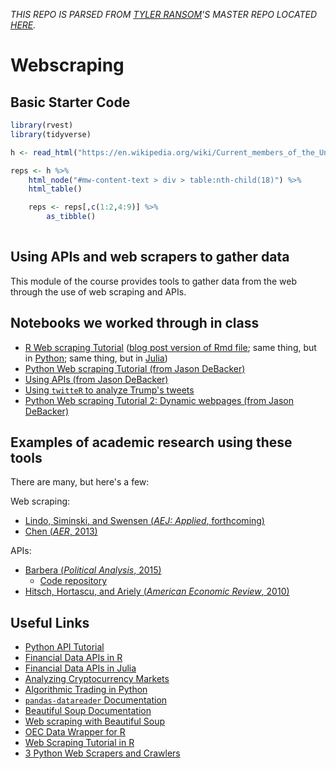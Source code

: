 *THIS REPO IS PARSED FROM [TYLER RANSOM](http://tyleransom.github.io)'S MASTER REPO LOCATED [HERE](https://github.com/tyleransom/DScourseS20).*
 
# Webscraping

## Basic Starter Code
```r
library(rvest)
library(tidyverse)

h <- read_html("https://en.wikipedia.org/wiki/Current_members_of_the_United_States_House_of_Representatives")

reps <- h %>%
    html_node("#mw-content-text > div > table:nth-child(18)") %>%
    html_table()

    reps <- reps[,c(1:2,4:9)] %>%
        as_tibble()
		
```
## Using APIs and web scrapers to gather data
This module of the course provides tools to gather data from the web through the use of web scraping and APIs.

## Notebooks we worked through in class

* [R Web scraping Tutorial](https://github.com/tyleransom/DScourseS18/blob/master/WebData/TrumpLies.Rmd) ([blog post version of Rmd file](https://towardsdatascience.com/web-scraping-tutorial-in-r-5e71fd107f32); same thing, but in [Python](https://github.com/justmarkham/trump-lies/blob/master/trump_lies.ipynb); same thing, but in [Julia](https://github.com/tyleransom/DScourseS18/blob/master/WebData/WebScrapingInJulia.ipynb))
* [Python Web scraping Tutorial (from Jason DeBacker)](https://github.com/tyleransom/DScourseS18/blob/master/WebData/WebScraping.ipynb)
* [Using APIs (from Jason DeBacker)](https://github.com/tyleransom/DScourseS18/blob/master/WebData/APIs.ipynb)
* [Using `twitteR` to analyze Trump's tweets](http://varianceexplained.org/r/trump-tweets/)
* [Python Web scraping Tutorial 2: Dynamic webpages (from Jason DeBacker)](https://github.com/tyleransom/DScourseS18/blob/master/WebData/Scrape_dynamic.ipynb)

## Examples of academic research using these tools

There are many, but here's a few:

Web scraping:
* [Lindo, Siminski, and Swensen (*AEJ: Applied*, forthcoming)](https://papers.ssrn.com/sol3/papers.cfm?abstract_id=2731963)
* [Chen (*AER*, 2013)](http://www.jstor.org/stable/pdf/23469680.pdf?refreqid=search:14f5152afbe9d837576f1d4604e76634)

APIs:
* [Barbera (*Political Analysis*, 2015)](http://pablobarbera.com/static/barbera_twitter_ideal_points.pdf)
    * [Code repository](https://github.com/pablobarbera/twitter_ideology)
* [Hitsch, Hortascu, and Ariely (*American Economic Review*, 2010)](https://www.jstor.org/stable/27804924)


## Useful Links

* [Python API Tutorial](https://www.dataquest.io/blog/python-api-tutorial/)
* [Financial Data APIs in R](https://www.r-bloggers.com/financial-data-accessible-from-r-part-iii/)
* [Financial Data APIs in Julia](https://github.com/JuliaQuant)
* [Analyzing Cryptocurrency Markets](https://blog.patricktriest.com/analyzing-cryptocurrencies-python/amp/)
* [Algorithmic Trading in Python](https://www.datacamp.com/community/tutorials/finance-python-trading#gs.VJ_xpkM)
* [`pandas-datareader` Documentation](https://pandas-datareader.readthedocs.io/en/latest/)
* [Beautiful Soup Documentation](https://www.crummy.com/software/BeautifulSoup/bs4/doc/)
* [Web scraping with Beautiful Soup](http://web.stanford.edu/~zlotnick/TextAsData/Web_Scraping_with_Beautiful_Soup.html)
* [OEC Data Wrapper for R](https://cran.r-project.org/web/packages/oec/oec.pdf)
* [Web Scraping Tutorial in R](https://medium.com/towards-data-science/web-scraping-tutorial-in-r-5e71fd107f32)
* [3 Python Web Scrapers and Crawlers](https://opensource.com/resources/python/web-scraper-crawler)
